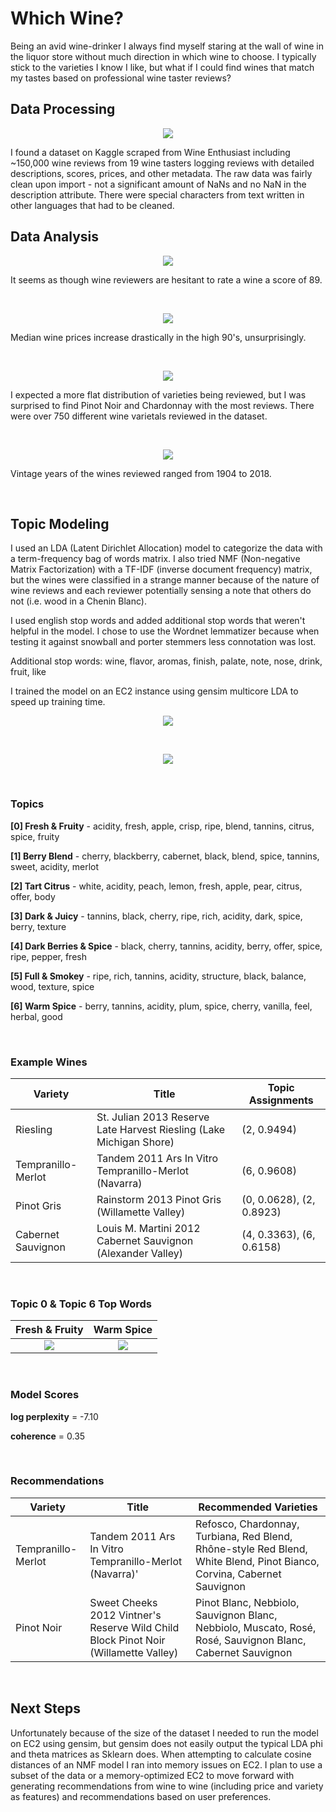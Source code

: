 # Which Wine?

Being an avid wine-drinker I always find myself staring at the wall of wine in the liquor store without much direction in which wine to choose. I typically stick to the varieties I know I like, but what if I could find wines that match my tastes based on professional wine taster reviews?

## Data Processing
<p align="center">
  <img src="https://github.com/vanessapolliard/which-wine/blob/master/images/rawdata.png">
</p>
I found a dataset on Kaggle scraped from Wine Enthusiast including ~150,000 wine reviews from 19 wine tasters logging reviews with detailed descriptions, scores, prices, and other metadata. The raw data was fairly clean upon import - not a significant amount of NaNs and no NaN in the description attribute. There were special characters from text written in other languages that had to be cleaned. 

## Data Analysis
<p align="center">
  <img src="https://github.com/vanessapolliard/which-wine/blob/master/images/ratings.png">
</p>
It seems as though wine reviewers are hesitant to rate a wine a score of 89.

&nbsp;
<p align="center">
  <img src="https://github.com/vanessapolliard/which-wine/blob/master/images/pricebyscore.png">
</p>
Median wine prices increase drastically in the high 90's, unsurprisingly.

&nbsp;
<p align="center">
  <img src="https://github.com/vanessapolliard/which-wine/blob/master/images/varieties.png">
</p>
I expected a more flat distribution of varieties being reviewed, but I was surprised to find Pinot Noir and Chardonnay with the most reviews. There were over 750 different wine varietals reviewed in the dataset.

&nbsp;
<p align="center">
  <img src="https://github.com/vanessapolliard/which-wine/blob/master/images/vintageyears.png">
</p>
Vintage years of the wines reviewed ranged from 1904 to 2018.

&nbsp;
## Topic Modeling
I used an LDA (Latent Dirichlet Allocation) model to categorize the data with a term-frequency bag of words matrix. I also tried NMF (Non-negative Matrix Factorization) with a TF-IDF (inverse document frequency) matrix, but the wines were classified in a strange manner because of the nature of wine reviews and each reviewer potentially sensing a note that others do not (i.e. wood in a Chenin Blanc).

I used english stop words and added additional stop words that weren't helpful in the model. I chose to use the Wordnet lemmatizer because when testing it against snowball and porter stemmers less connotation was lost.

Additional stop words: wine, flavor, aromas, finish, palate, note, nose, drink, fruit, like

I trained the model on an EC2 instance using gensim multicore LDA to speed up training time. 

<p align="center">
  <img src="https://github.com/vanessapolliard/which-wine/blob/master/images/wordcounthist.png">
</p>

&nbsp;
<p align="center">
  <img src="https://github.com/vanessapolliard/which-wine/blob/master/images/ratingwordcnt.png">
</p>

&nbsp;
### Topics

**[0] Fresh & Fruity** - acidity, fresh, apple, crisp, ripe, blend, tannins, citrus, spice, fruity

**[1] Berry Blend** - cherry, blackberry, cabernet, black, blend, spice, tannins, sweet, acidity, merlot

**[2] Tart Citrus** - white, acidity, peach, lemon, fresh, apple, pear, citrus, offer, body

**[3] Dark & Juicy** - tannins, black, cherry, ripe, rich, acidity, dark, spice, berry, texture

**[4] Dark Berries & Spice** - black, cherry, tannins, acidity, berry, offer, spice, ripe, pepper, fresh

**[5] Full & Smokey** - ripe, rich, tannins, acidity, structure, black, balance, wood, texture, spice

**[6] Warm Spice** - berry, tannins, acidity, plum, spice, cherry, vanilla, feel, herbal, good


&nbsp;
### Example Wines
|  Variety |  Title | Topic Assignments  |
|---|---|---|
|  Riesling |  St. Julian 2013 Reserve Late Harvest Riesling (Lake Michigan Shore) | (2, 0.9494)  |
|  Tempranillo-Merlot |  Tandem 2011 Ars In Vitro Tempranillo-Merlot (Navarra) |  (6, 0.9608) |
| Pinot Gris  | Rainstorm 2013 Pinot Gris (Willamette Valley)  | (0, 0.0628), (2, 0.8923)  |
|  Cabernet Sauvignon |  Louis M. Martini 2012 Cabernet Sauvignon (Alexander Valley) | (4, 0.3363), (6, 0.6158)  |

&nbsp;
### Topic 0 & Topic 6 Top Words
Fresh & Fruity            |  Warm Spice
:-------------------------:|:-------------------------:
![](https://github.com/vanessapolliard/which-wine/blob/master/images/topic0words.png)  |  ![](https://github.com/vanessapolliard/which-wine/blob/master/images/topic6words.png)


&nbsp;
### Model Scores
**log perplexity** = -7.10

**coherence** =  0.35

&nbsp;
### Recommendations
|  Variety |  Title | Recommended Varieties  |
|---|---|---|
|  Tempranillo-Merlot | Tandem 2011 Ars In Vitro Tempranillo-Merlot (Navarra)'  | Refosco, Chardonnay, Turbiana, Red Blend, Rhône-style Red Blend, White Blend, Pinot Bianco, Corvina, Cabernet Sauvignon |
|  Pinot Noir | Sweet Cheeks 2012 Vintner's Reserve Wild Child Block Pinot Noir (Willamette Valley)  | Pinot Blanc, Nebbiolo, Sauvignon Blanc, Nebbiolo, Muscato, Rosé, Rosé, Sauvignon Blanc, Cabernet Sauvignon  |

&nbsp;
## Next Steps
Unfortunately because of the size of the dataset I needed to run the model on EC2 using gensim, but gensim does not easily output the typical LDA phi and theta matrices as Sklearn does. When attempting to calculate cosine distances of an NMF model I ran into memory issues on EC2. I plan to use a subset of the data or a memory-optimized EC2 to move forward with generating recommendations from wine to wine (including price and variety as features) and recommendations based on user preferences. 